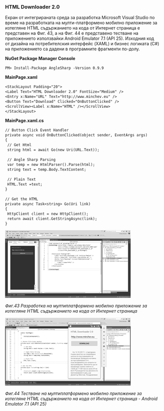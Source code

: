 ### HTML Downloader 2.0

Екран от интегрираната среда за разработка Microsoft Visual Studio по време на разработката на мулти-платформено мобилно приложение за изтегляне HTML съдържанието на кода от Интернет страница е представен на Фиг. 43, а на Фиг. 44 е представено тестване на приложението използвайки Android Emulator 7.1 \(API 25\). Изходния код от дизайна на потребителския интерфейс \(XAML\) и бизнес логиката \(C\#\) на приложението са дадени в програмните фрагменти по-долу.

**NuGet Package Manager Console**

```
PM> Install-Package AngleSharp -Version 0.9.9
```

**MainPage.xaml**

```
<StackLayout Padding="20">
<Label Text="HTML Downloader 2.0" FontSize="Medium" />
<Entry x:Name="URL" Text="http://www.minchev.eu" />
<Button Text="Download" Clicked="OnButtonClicked" />
<ScrollView><Label x:Name="HTML" /></ScrollView>
</StackLayout>
```

**MainPage.xaml.cs**

```
// Button Click Event Handler
private async void OnButtonClicked(object sender, EventArgs args)
{
 // Get Html
 string html = await Go(new Uri(URL.Text));

 // Angle Sharp Parsing
 var temp = new HtmlParser().Parse(html);
 string text = temp.Body.TextContent;

 // Plain Text
 HTML.Text =text;
}

// Get the HTML
private async Task<string> Go(Uri link)
{
 HttpClient client = new HttpClient();
 return await client.GetStringAsync(link);
}
```

![](/chapter2/42.png)

_Фиг.43 Разработка на мултиплатформено мобилно приложение за изтегляне HTML съдържанието на кода от Интернет страница_

![](/chapter2/43.png)

_Фиг.44 Тестване на мултиплатформено мобилно приложение за изтегляне HTML съдържанието на кода от Интернет страница - Android Emulator 7.1 \(API 25\)_

